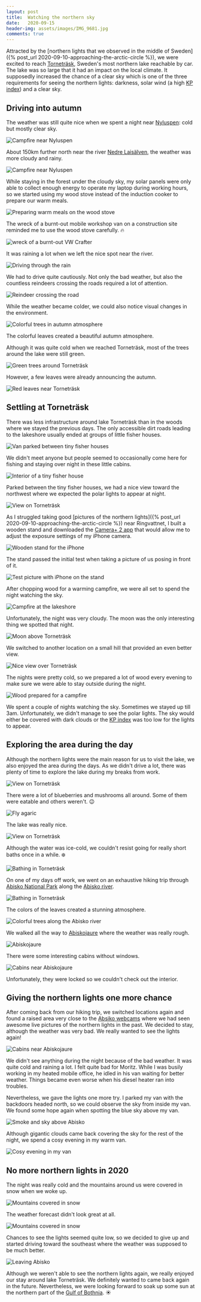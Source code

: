 ```yaml
---
layout: post
title:  Watching the northern sky
date:   2020-09-15
header-img: assets/images/IMG_9681.jpg
comments: true
---
```


Attracted by the [northern lights that we observed in the middle of Sweden]({% post_url 2020-09-10-approaching-the-arctic-circle %}), we were excited to reach [Torneträsk](https://www.google.com/maps/place/Tornetr%C3%A4sk/), Sweden's most northern lake reachable by car. The lake was so large that it had an impact on the local climate. It supposedly increased the chance of a clear sky which is one of the three requirements for seeing the northern lights: darkness, solar wind (a high [KP index](https://en.wikipedia.org/wiki/K-index)) and a clear sky.

## Driving into autumn

The weather was still quite nice when we spent a night near [Nyluspen](https://www.google.com/maps/place/912+99+Nyluspen,+Sweden/): cold but mostly clear sky.

![Campfire near Nyluspen](/assets/images/IMG_9499.jpg)

About 150km further north near the river [Nedre Laisälven](https://www.google.com/maps/place/Nedre+Lais%C3%A4lven/), the weather was more cloudy and rainy.

![Campfire near Nyluspen](/assets/images/IMG_9524.jpg)

While staying in the forest under the cloudy sky, my solar panels were only able to collect enough energy to operate my laptop during working hours, so we started using my wood stove instead of the induction cooker to prepare our warm meals.

![Preparing warm meals on the wood stove](/assets/images/IMG_9526.jpg)

The wreck of a burnt-out mobile workshop van on a construction site reminded me to use the wood stove carefully. :fire:

![wreck of a burnt-out VW Crafter](/assets/images/IMG_9576.jpg)

It was raining a lot when we left the nice spot near the river.

![Driving through the rain](/assets/images/IMG_9534.jpg)

We had to drive quite cautiously. Not only the bad weather, but also the countless reindeers crossing the roads required a lot of attention.

![Reindeer crossing the road](/assets/images/IMG_9540.jpg)

While the weather became colder, we could also notice visual changes in the environment.

![Colorful trees in autumn atmosphere](/assets/images/IMG_9558.jpg)

The colorful leaves created a beautiful autumn atmosphere.

Although it was quite cold when we reached Torneträsk, most of the trees around the lake were still green.

![Green trees around Torneträsk](/assets/images/IMG_9589.jpg)

However, a few leaves were already announcing the autumn.

![Red leaves near Torneträsk](/assets/images/IMG_9636.jpg)

## Settling at Torneträsk

There was less infrastructure around lake Torneträsk than in the woods where we stayed the previous days. The only accessible dirt roads leading to the lakeshore usually ended at groups of little fisher houses.

![Van parked between tiny fisher houses](/assets/images/IMG_9623.jpg)

We didn't meet anyone but people seemed to occasionally come here for fishing and staying over night in these little cabins.

![Interior of a tiny fisher house](/assets/images/IMG_9620.jpg)

Parked between the tiny fisher houses, we had a nice view toward the northwest where we expected the polar lights to appear at night.

![View on Torneträsk](/assets/images/IMG_9662.jpg)

As I struggled taking good [pictures of the northern lights]({% post_url 2020-09-10-approaching-the-arctic-circle %}) near Ringvattnet, I built a wooden stand and downloaded the [Camera+ 2 app](https://apps.apple.com/us/app/camera-2/id1313580627) that would allow me to adjust the exposure settings of my iPhone camera.

![Wooden stand for the iPhone](/assets/images/IMG_9594.jpg)

The stand passed the initial test when taking a picture of us posing in front of it.

![Test picture with iPhone on the stand](/assets/images/IMG_9597.jpg)

After chopping wood for a warming campfire, we were all set to spend the night watching the sky.

![Campfire at the lakeshore](/assets/images/IMG_9644.jpg)

Unfortunately, the night was very cloudy. The moon was the only interesting thing we spotted that night.

![Moon above Torneträsk](/assets/images/IMG_9658.jpg)

We switched to another location on a small hill that provided an even better view.

![Nice view over Torneträsk](/assets/images/IMG_9681.jpg)

The nights were pretty cold, so we prepared a lot of wood every evening to make sure we were able to stay outside during the night.

![Wood prepared for a campfire](/assets/images/IMG_9679.jpg)

We spent a couple of nights watching the sky. Sometimes we stayed up till 3am. Unfortunately, we didn't manage to see the polar lights. The sky would either be covered with dark clouds or the [KP index](https://en.wikipedia.org/wiki/K-index) was too low for the lights to appear.

## Exploring the area during the day

Although the northern lights were the main reason for us to visit the lake, we also enjoyed the area during the days. As we didn't drive a lot, there was plenty of time to explore the lake during my breaks from work.

![View on Torneträsk](/assets/images/IMG_9719.jpg)

There were a lot of blueberries and mushrooms all around. Some of them were eatable and others weren't. :wink:

![Fly agaric](/assets/images/IMG_9667.jpg)

The lake was really nice.

![View on Torneträsk](/assets/images/IMG_9727.jpg)

Although the water was ice-cold, we couldn't resist going for really short baths once in a while. :snowflake:

![Bathing in Torneträsk](/assets/images/IMG_9628.jpg)

On one of my days off work, we went on an exhaustive hiking trip through [Abisko National Park](https://www.google.com/maps/place/Abisko+National+Park/) along the [Abisko river](https://www.google.com/maps/place/Abiskojokk/).

![Bathing in Torneträsk](/assets/images/IMG_9698.jpg)

The colors of the leaves created a stunning atmosphere.

![Colorful trees along the Abisko river](/assets/images/IMG_9702.jpg)

We walked all the way to [Abiskojaure](https://www.google.com/maps/place/Abiskojaure/) where the weather was really rough.

![Abiskojaure](/assets/images/IMG_9710.jpg)

There were some interesting cabins without windows.

![Cabins near Abiskojaure](/assets/images/IMG_9709.jpg)

Unfortunately, they were locked so we couldn't check out the interior.

## Giving the northern lights one more chance

After coming back from our hiking trip, we switched locations again and found a raised area very close to the [Absiko webcams](https://lightsoverlapland.com/aurora-webcam/) where we had seen awesome live pictures of the northern lights in the past. We decided to stay, although the weather was very bad. We really wanted to see the lights again!

![Cabins near Abiskojaure](/assets/images/IMG_9738.jpg)

We didn't see anything during the night because of the bad weather. It was quite cold and raining a lot. I felt quite bad for Moritz. While I was busily working in my heated mobile office, he idled in his van waiting for better weather. Things became even worse when his diesel heater ran into troubles.

Nevertheless, we gave the lights one more try. I parked my van with the backdoors headed north, so we could observe the sky from inside my van. We found some hope again when spotting the blue sky above my van.

![Smoke and sky above Abisko](/assets/images/IMG_9741.jpg)

Although gigantic clouds came back covering the sky for the rest of the night, we spend a cosy evening in my warm van.

![Cosy evening in my van](/assets/images/IMG_9748.jpg)

## No more northern lights in 2020

The night was really cold and the mountains around us were covered in snow when we woke up.

![Mountains covered in snow](/assets/images/IMG_9754.jpg)

The weather forecast didn't look great at all.

![Mountains covered in snow](/assets/images/IMG_9752.jpg)

Chances to see the lights seemed quite low, so we decided to give up and started driving toward the southeast where the weather was supposed to be much better.

![Leaving Abisko](/assets/images/IMG_9736.jpg)

Although we weren't able to see the northern lights again, we really enjoyed our stay around lake Torneträsk. We definitely wanted to came back again in the future. Nevertheless, we were looking forward to soak up some sun at the northern part of the [Gulf of Bothnia](https://www.google.com/maps/place/Gulf+of+Bothnia/). :sunny:
